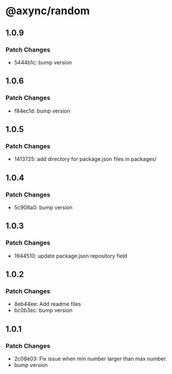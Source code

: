 # @axync/random

## 1.0.9

### Patch Changes

- 5444b1c: bump version

## 1.0.6

### Patch Changes

- f84ec1d: bump version

## 1.0.5

### Patch Changes

- 1413725: add directory for package.json files in packages/

## 1.0.4

### Patch Changes

- 5c908a0: bump version

## 1.0.3

### Patch Changes

- 1944510: update package.json repository field

## 1.0.2

### Patch Changes

- 8eb44ee: Add readme files
- bc0b3ec: bump version

## 1.0.1

### Patch Changes

- 2c08e03: Fix issue when min number larger than max number.
- bump version
